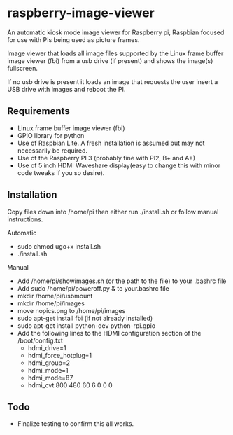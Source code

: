 raspberry-image-viewer
======================

An automatic kiosk mode image viewer for Raspberry pi, Raspbian focused for use with PIs being used as picture frames.

Image viewer that loads all image files supported by the Linux frame buffer image viewer (fbi) from a usb drive (if present) and shows the image(s) fullscreen.

If no usb drive is present it loads an image that requests the user insert a USB drive with images and reboot the PI.

Requirements
------------
* Linux frame buffer image viewer (fbi)
* GPIO library for python
* Use of Raspbian Lite. A fresh installation is assumed but may not necessarily be required.
* Use of the Raspberry PI 3 (probably fine with PI2, B+ and A+)
* Use of 5 inch HDMI Waveshare display(easy to change this with minor code tweaks if you so desire).

Installation
------------
Copy files down into /home/pi then either run ./install.sh or follow manual instructions.

Automatic
* sudo chmod ugo+x install.sh
* ./install.sh

Manual
* Add /home/pi/showimages.sh (or the path to the file) to your .bashrc file
* Add sudo /home/pi/poweroff.py & to your.bashrc file
* mkdir /home/pi/usbmount
* mkdir /home/pi/images
* move nopics.png to /home/pi/images
* sudo apt-get install fbi (if not already installed)
* sudo apt-get install python-dev python-rpi.gpio
* Add the following lines to the HDMI configuration section of the /boot/config.txt
  * hdmi_drive=1
  * hdmi_force_hotplug=1
  * hdmi_group=2
  * hdmi_mode=1
  * hdmi_mode=87
  * hdmi_cvt 800 480 60 6 0 0 0

Todo
----
* Finalize testing to confirm this all works.
